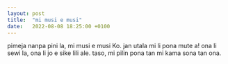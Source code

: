 ```yaml
---
layout: post
title:  "mi musi e musi"
date:   2022-08-08 18:25:00 +0100
---
```

pimeja nanpa pini la, mi musi e musi Ko. jan utala mi li pona mute a! ona li sewi la, ona li jo e sike lili ale. taso, mi pilin pona tan mi kama sona tan ona.